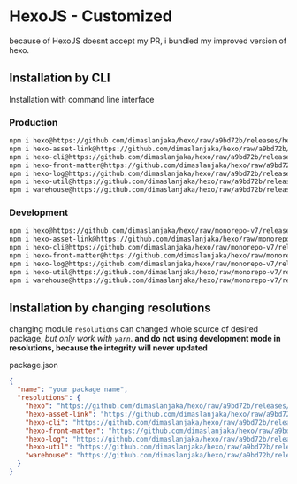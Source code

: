 # HexoJS - Customized
because of HexoJS doesnt accept my PR, i bundled my improved version of hexo.

## Installation by CLI
Installation with command line interface

### Production

```bash
npm i hexo@https://github.com/dimaslanjaka/hexo/raw/a9bd72b/releases/hexo.tgz
npm i hexo-asset-link@https://github.com/dimaslanjaka/hexo/raw/a9bd72b/releases/hexo-asset-link.tgz
npm i hexo-cli@https://github.com/dimaslanjaka/hexo/raw/a9bd72b/releases/hexo-cli.tgz
npm i hexo-front-matter@https://github.com/dimaslanjaka/hexo/raw/a9bd72b/releases/hexo-front-matter.tgz
npm i hexo-log@https://github.com/dimaslanjaka/hexo/raw/a9bd72b/releases/hexo-log.tgz
npm i hexo-util@https://github.com/dimaslanjaka/hexo/raw/a9bd72b/releases/hexo-util.tgz
npm i warehouse@https://github.com/dimaslanjaka/hexo/raw/a9bd72b/releases/warehouse.tgz
```

### Development

```bash
npm i hexo@https://github.com/dimaslanjaka/hexo/raw/monorepo-v7/releases/hexo.tgz
npm i hexo-asset-link@https://github.com/dimaslanjaka/hexo/raw/monorepo-v7/releases/hexo-asset-link.tgz
npm i hexo-cli@https://github.com/dimaslanjaka/hexo/raw/monorepo-v7/releases/hexo-cli.tgz
npm i hexo-front-matter@https://github.com/dimaslanjaka/hexo/raw/monorepo-v7/releases/hexo-front-matter.tgz
npm i hexo-log@https://github.com/dimaslanjaka/hexo/raw/monorepo-v7/releases/hexo-log.tgz
npm i hexo-util@https://github.com/dimaslanjaka/hexo/raw/monorepo-v7/releases/hexo-util.tgz
npm i warehouse@https://github.com/dimaslanjaka/hexo/raw/monorepo-v7/releases/warehouse.tgz
```

## Installation by changing resolutions
changing module `resolutions` can changed whole source of desired package, _but only work with `yarn`_. **and do not using development mode in resolutions, because the integrity will never updated**

package.json
```json
{
  "name": "your package name",
  "resolutions": {
    "hexo": "https://github.com/dimaslanjaka/hexo/raw/a9bd72b/releases/hexo.tgz",
    "hexo-asset-link": "https://github.com/dimaslanjaka/hexo/raw/a9bd72b/releases/hexo-asset-link.tgz",
    "hexo-cli": "https://github.com/dimaslanjaka/hexo/raw/a9bd72b/releases/hexo-cli.tgz",
    "hexo-front-matter": "https://github.com/dimaslanjaka/hexo/raw/a9bd72b/releases/hexo-front-matter.tgz",
    "hexo-log": "https://github.com/dimaslanjaka/hexo/raw/a9bd72b/releases/hexo-log.tgz",
    "hexo-util": "https://github.com/dimaslanjaka/hexo/raw/a9bd72b/releases/hexo-util.tgz",
    "warehouse": "https://github.com/dimaslanjaka/hexo/raw/a9bd72b/releases/warehouse.tgz"
  }
}
```